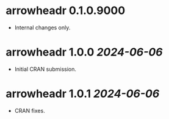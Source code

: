 # arrowheadr 0.1.0.9000

- Internal changes only.


# arrowheadr 1.0.0 _2024-06-06_

* Initial CRAN submission.

# arrowheadr 1.0.1 _2024-06-06_

* CRAN fixes.
